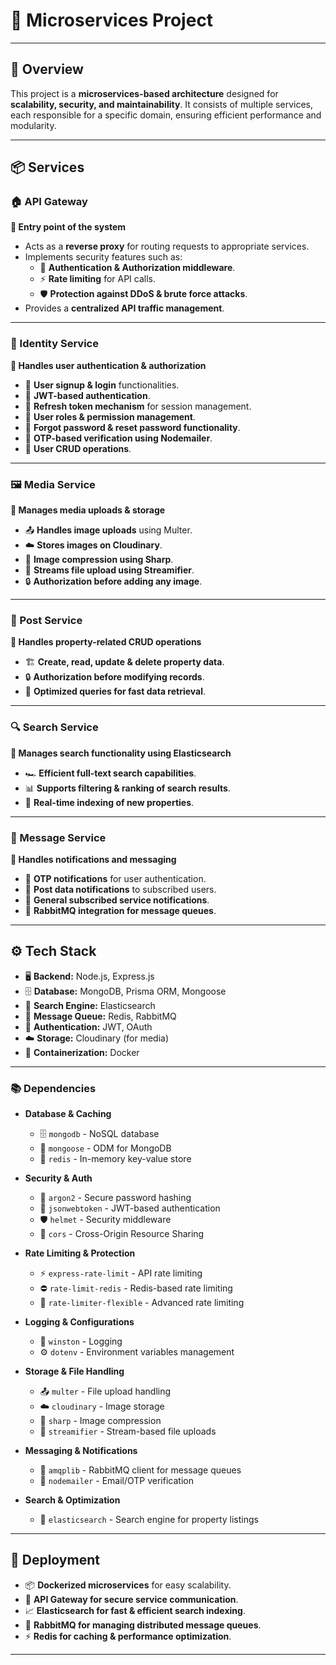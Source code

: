 # 🚀 Microservices Project 

---

## 📌 Overview
This project is a **microservices-based architecture** designed for **scalability, security, and maintainability**. It consists of multiple services, each responsible for a specific domain, ensuring efficient performance and modularity.

---

## 📦 Services

### 🏠 API Gateway
**🔹 Entry point of the system**
- Acts as a **reverse proxy** for routing requests to appropriate services.
- Implements security features such as:
  - 🔑 **Authentication & Authorization middleware**.
  - ⚡ **Rate limiting** for API calls.
  - 🛡️ **Protection against DDoS & brute force attacks**.
- Provides a **centralized API traffic management**.

---

### 🔐 Identity Service
**🔹 Handles user authentication & authorization**
- 📝 **User signup & login** functionalities.
- 🔑 **JWT-based authentication**.
- 🔄 **Refresh token mechanism** for session management.
- 👥 **User roles & permission management**.
- 🔄 **Forgot password & reset password functionality**.
- 📧 **OTP-based verification using Nodemailer**.
- 👤 **User CRUD operations**.

---

### 🖼️ Media Service
**🔹 Manages media uploads & storage**
- 📤 **Handles image uploads** using Multer.
- ☁️ **Stores images on Cloudinary**.
- 📏 **Image compression using Sharp**.
- 🔄 **Streams file upload using Streamifier**.
- 🔒 **Authorization before adding any image**.

---

### 🏡 Post Service
**🔹 Handles property-related CRUD operations**
- 🏗️ **Create, read, update & delete property data**.
- 🔒 **Authorization before modifying records**.
- 🚀 **Optimized queries for fast data retrieval**.

---

### 🔍 Search Service
**🔹 Manages search functionality using Elasticsearch**
- 🏎️ **Efficient full-text search capabilities**.
- 📊 **Supports filtering & ranking of search results**.
- 🔄 **Real-time indexing of new properties**.

---

### 📩 Message Service
**🔹 Handles notifications and messaging**
- 📧 **OTP notifications** for user authentication.
- 🔔 **Post data notifications** to subscribed users.
- 📢 **General subscribed service notifications**.
- 📡 **RabbitMQ integration for message queues**.

---

## ⚙️ Tech Stack
- 🖥️ **Backend:** Node.js, Express.js
- 🗄️ **Database:** MongoDB, Prisma ORM, Mongoose
- 🔎 **Search Engine:** Elasticsearch
- 🔁 **Message Queue:** Redis, RabbitMQ
- 🔑 **Authentication:** JWT, OAuth
- ☁️ **Storage:** Cloudinary (for media)
- 🐳 **Containerization:** Docker

---

### 📚 Dependencies
- **Database & Caching**
  - 🗄️ `mongodb` - NoSQL database
  - 📂 `mongoose` - ODM for MongoDB
  - 🚀 `redis` - In-memory key-value store

- **Security & Auth**
  - 🔐 `argon2` - Secure password hashing
  - 🔑 `jsonwebtoken` - JWT-based authentication
  - 🛡️ `helmet` - Security middleware
  - 🚦 `cors` - Cross-Origin Resource Sharing

- **Rate Limiting & Protection**
  - ⚡ `express-rate-limit` - API rate limiting
  - ⛔ `rate-limit-redis` - Redis-based rate limiting
  - 🛑 `rate-limiter-flexible` - Advanced rate limiting

- **Logging & Configurations**
  - 📜 `winston` - Logging
  - ⚙️ `dotenv` - Environment variables management

- **Storage & File Handling**
  - 📤 `multer` - File upload handling
  - ☁️ `cloudinary` - Image storage
  - 📏 `sharp` - Image compression
  - 🔄 `streamifier` - Stream-based file uploads

- **Messaging & Notifications**
  - 📡 `amqplib` - RabbitMQ client for message queues
  - 📧 `nodemailer` - Email/OTP verification

- **Search & Optimization**
  - 🔎 `elasticsearch` - Search engine for property listings

---

## 🚀 Deployment
- 📦 **Dockerized microservices** for easy scalability.
- 🔀 **API Gateway for secure service communication**.
- 📈 **Elasticsearch for fast & efficient search indexing**.
- 📡 **RabbitMQ for managing distributed message queues**.
- ⚡ **Redis for caching & performance optimization**.

---
